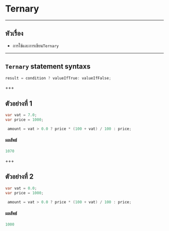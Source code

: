 # Ternary 

---

## หัวเรื่อง


*  การใช้และการเขียน`Ternary` 


---

##  `Ternary` statement syntaxs

```csharp
result = condition ? valueIfTrue: valueIfFalse;
```

+++

## ตัวอย่างที่ 1

```csharp
var vat = 7.0;
var price = 1000;

 amount = vat > 0.0 ? price * (100 + vat) / 100 : price;
```

#### ผลลัพธ์

```csharp
1070
```
+++
## ตัวอย่างที่ 2

```csharp
var vat = 0.0;
var price = 1000;

 amount = vat > 0.0 ? price * (100 + vat) / 100 : price;
```

#### ผลลัพธ์

```csharp
1000
```